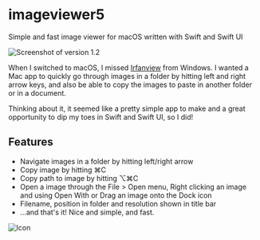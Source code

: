 # imageviewer5
Simple and fast image viewer for macOS written with Swift and Swift UI

![Screenshot of version 1.2](https://lambdan.se/img/2020-07-24_19-40-28.465504.png)

When I switched to macOS, I missed [Irfanview](https://www.irfanview.com) from Windows. I wanted a Mac app to quickly go through images in a folder by hitting left and right arrow keys, and also be able to copy the images to paste in another folder or in a document.

Thinking about it, it seemed like a pretty simple app to make and a great opportunity to dip my toes in Swift and Swift UI, so I did!

## Features

- Navigate images in a folder by hitting left/right arrow
- Copy image by hitting ⌘C
- Copy path to image by hitting ⌥⌘C
- Open a image through the File > Open menu, Right clicking an image and using Open With or Drag an image onto the Dock icon
- Filename, position in folder and resolution shown in title bar
- ...and that's it! Nice and simple, and fast.

![Icon](https://github.com/lambdan/imageviewer5/blob/master/Icon/256x256.png)